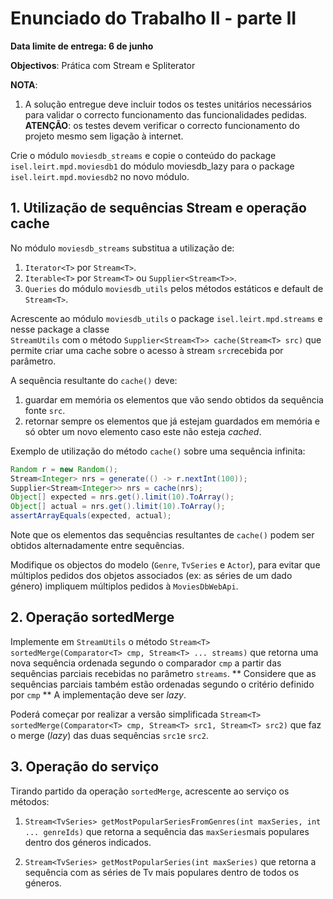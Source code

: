 # Enunciado do Trabalho II - parte II

**Data limite de entrega: 6 de junho**

**Objectivos**: Prática com Stream<T> e Spliterator<T>

**NOTA**: 
1.  A solução entregue deve incluir todos os testes unitários necessários para
    validar o correcto funcionamento das funcionalidades pedidas. 
    **ATENÇÃO**: os testes devem verificar o correcto funcionamento do projeto mesmo sem
    ligação à internet.



Crie o módulo `moviesdb_streams` e copie o conteúdo do package `isel.leirt.mpd.moviesdb1` do
módulo moviesdb_lazy para o package `isel.leirt.mpd.moviesdb2` no novo módulo.


## 1. Utilização de sequências Stream e operação cache

No módulo `moviesdb_streams` substitua a utilização de:

1. `Iterator<T>` por `Stream<T>`.
2. `Iterable<T>` por `Stream<T>` ou `Supplier<Stream<T>>`.
2. `Queries` do módulo `moviesdb_utils` pelos métodos estáticos e default de `Stream<T>`.

Acrescente ao módulo `moviesdb_utils` o package `isel.leirt.mpd.streams` e nesse package a  classe  
`StreamUtils` com o método `Supplier<Stream<T>> cache(Stream<T> src)` que permite criar uma cache sobre 
o acesso à stream `src`recebida por parâmetro.

A sequência resultante do `cache()` deve:
1. guardar em memória os elementos que vão sendo obtidos da sequência fonte `src`.
2. retornar sempre os elementos que já estejam guardados em
memória e só obter um novo elemento caso este não esteja _cached_.

Exemplo de utilização do método `cache()` sobre uma sequência infinita:

```java
Random r = new Random();
Stream<Integer> nrs = generate(() -> r.nextInt(100));
Supplier<Stream<Integer>> nrs = cache(nrs);
Object[] expected = nrs.get().limit(10).ToArray();
Object[] actual = nrs.get().limit(10).ToArray();
assertArrayEquals(expected, actual);
```
Note que os elementos das sequências resultantes de `cache()` podem ser obtidos alternadamente
entre sequências.

Modifique os objectos do modelo (`Genre`, `TvSeries` e `Actor`), para evitar que múltiplos pedidos dos objetos
associados (ex: as séries de um dado género) impliquem múltiplos pedidos à `MoviesDbWebApi`.

## 2. Operação sortedMerge

Implemente em `StreamUtils` o método `Stream<T> sortedMerge(Comparator<T> cmp, Stream<T> ... streams)` que 
retorna uma nova sequência ordenada segundo o comparador `cmp` a partir das sequências parciais recebidas no parâmetro `streams`.
** Considere que as sequências parciais também estão ordenadas segundo o critério definido por `cmp` **
A implementação deve ser _lazy_.

Poderá começar por realizar a versão simplificada `Stream<T> sortedMerge(Comparator<T> cmp, Stream<T> src1, Stream<T> src2)` que 
faz o merge (_lazy_) das duas sequências `src1`e `src2`.


## 3. Operação do serviço 

Tirando partido da operação `sortedMerge`, acrescente ao serviço os métodos:

1. `Stream<TvSeries> getMostPopularSeriesFromGenres(int maxSeries, int ... genreIds)` que retorna a sequência das `maxSeries`mais populares
   dentro dos géneros indicados.

2. `Stream<TvSeries> getMostPopularSeries(int maxSeries)` que retorna a sequência com as séries de Tv mais populares dentro de todos os géneros.










